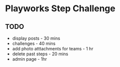 # Playworks Step Challenge

## TODO

<!-- - team home page - 30 mins -->
<!-- - content pages - 20 mins -->
<!-- - step table - 20 mins -->
<!-- - create posts - 40 mins -->
- display posts - 30 mins
- challenges - 40 mins
- add photo atttachments for teams - 1 hr
- delete past steps - 20 mins
- admin page - 1hr
